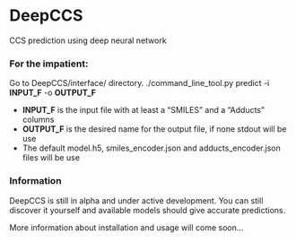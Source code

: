 # DeepCCS
CCS prediction using deep neural network

### For the impatient:

Go to DeepCCS/interface/ directory.
./command_line_tool.py predict -i **INPUT_F** -o **OUTPUT_F**

- **INPUT_F** is the input file with at least a “SMILES” and a “Adducts” columns
- **OUTPUT_F** is the desired name for the output file, if none stdout will be use
- The default model.h5, smiles_encoder.json and adducts_encoder.json files will be use


### Information

DeepCCS is still in alpha and under active development. You can still discover it yourself and available models should give accurate predictions.

More information about installation and usage will come soon...
